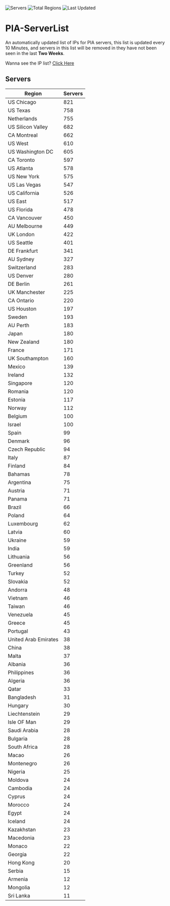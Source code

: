 ![Servers](https://img.shields.io/badge/Servers-17,026-darkgreen)
![Total Regions](https://img.shields.io/badge/Total_Regions-97-darkgreen)
![Last Updated](https://img.shields.io/badge/Last_Updated-August_7_2024_20:21_EDT-darkgreen)

# PIA-ServerList
An automatically updated list of IPs for PIA servers, this list is updated every 10 Minutes, and servers in this list will be removed in they have not been seen in the last **Two Weeks**.

Wanna see the IP list? [Click Here](./servers.json)

## Servers
| Region               | Servers |
|----------------------|---------|
| US Chicago | 821 |
| US Texas | 758 |
| Netherlands | 755 |
| US Silicon Valley | 682 |
| CA Montreal | 662 |
| US West | 610 |
| US Washington DC | 605 |
| CA Toronto | 597 |
| US Atlanta | 578 |
| US New York | 575 |
| US Las Vegas | 547 |
| US California | 526 |
| US East | 517 |
| US Florida | 478 |
| CA Vancouver | 450 |
| AU Melbourne | 449 |
| UK London | 422 |
| US Seattle | 401 |
| DE Frankfurt | 341 |
| AU Sydney | 327 |
| Switzerland | 283 |
| US Denver | 280 |
| DE Berlin | 261 |
| UK Manchester | 225 |
| CA Ontario | 220 |
| US Houston | 197 |
| Sweden | 193 |
| AU Perth | 183 |
| Japan | 180 |
| New Zealand | 180 |
| France | 171 |
| UK Southampton | 160 |
| Mexico | 139 |
| Ireland | 132 |
| Singapore | 120 |
| Romania | 120 |
| Estonia | 117 |
| Norway | 112 |
| Belgium | 100 |
| Israel | 100 |
| Spain | 99 |
| Denmark | 96 |
| Czech Republic | 94 |
| Italy | 87 |
| Finland | 84 |
| Bahamas | 78 |
| Argentina | 75 |
| Austria | 71 |
| Panama | 71 |
| Brazil | 66 |
| Poland | 64 |
| Luxembourg | 62 |
| Latvia | 60 |
| Ukraine | 59 |
| India | 59 |
| Lithuania | 56 |
| Greenland | 56 |
| Turkey | 52 |
| Slovakia | 52 |
| Andorra | 48 |
| Vietnam | 46 |
| Taiwan | 46 |
| Venezuela | 45 |
| Greece | 45 |
| Portugal | 43 |
| United Arab Emirates | 38 |
| China | 38 |
| Malta | 37 |
| Albania | 36 |
| Philippines | 36 |
| Algeria | 36 |
| Qatar | 33 |
| Bangladesh | 31 |
| Hungary | 30 |
| Liechtenstein | 29 |
| Isle OF Man | 29 |
| Saudi Arabia | 28 |
| Bulgaria | 28 |
| South Africa | 28 |
| Macao | 26 |
| Montenegro | 26 |
| Nigeria | 25 |
| Moldova | 24 |
| Cambodia | 24 |
| Cyprus | 24 |
| Morocco | 24 |
| Egypt | 24 |
| Iceland | 24 |
| Kazakhstan | 23 |
| Macedonia | 23 |
| Monaco | 22 |
| Georgia | 22 |
| Hong Kong | 20 |
| Serbia | 15 |
| Armenia | 12 |
| Mongolia | 12 |
| Sri Lanka | 11 |